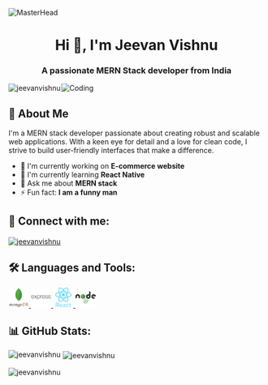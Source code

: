 ![MasterHead](https://encrypted-tbn0.gstatic.com/images?q=tbn:ANd9GcTDTzEviTrm8v8FrTHusErymuceffn1e2VZ-w&s)

<h1 align="center">Hi 👋, I'm Jeevan Vishnu</h1>
<h3 align="center">A passionate MERN Stack developer from India</h3>

<img align="right" alt="Coding" width="400" src="https://camo.githubusercontent.com/7de37139d0b4c1ce40865e799b446c0e963a3dd8fb68d239707237c40604fa3d/68747470733a2f2f63646e2e6472696262626c652e636f6d2f75736572732f3733303730332f73637265656e73686f74732f363538313234332f6176656e746f2e676966">

<p align="left"> <img src="https://komarev.com/ghpvc/?username=jeevanvishnu&label=Profile%20views&color=0e75b6&style=flat" alt="jeevanvishnu" /> </p>

## 🚀 About Me
I'm a MERN stack developer passionate about creating robust and scalable web applications. With a keen eye for detail and a love for clean code, I strive to build user-friendly interfaces that make a difference.

- 🔭 I'm currently working on **E-commerce website**
- 🌱 I'm currently learning **React Native**
- 💬 Ask me about **MERN stack**
- ⚡ Fun fact: **I am a funny man**

## 🔗 Connect with me:
<p align="left">
<a href="https://linkedin.com/in/jeevanvishnu" target="blank"><img align="center" src="https://raw.githubusercontent.com/rahuldkjain/github-profile-readme-generator/master/src/images/icons/Social/linked-in-alt.svg" alt="jeevanvishnu" height="30" width="40" /></a>
</p>

## 🛠️ Languages and Tools:
<p align="left">
  <a href="https://www.mongodb.com/" target="_blank" rel="noreferrer"> <img src="https://raw.githubusercontent.com/devicons/devicon/master/icons/mongodb/mongodb-original-wordmark.svg" alt="mongodb" width="40" height="40"/> </a>
  <a href="https://expressjs.com" target="_blank" rel="noreferrer"> <img src="https://raw.githubusercontent.com/devicons/devicon/master/icons/express/express-original-wordmark.svg" alt="express" width="40" height="40"/> </a>
  <a href="https://reactjs.org/" target="_blank" rel="noreferrer"> <img src="https://raw.githubusercontent.com/devicons/devicon/master/icons/react/react-original-wordmark.svg" alt="react" width="40" height="40"/> </a>
  <a href="https://nodejs.org" target="_blank" rel="noreferrer"> <img src="https://raw.githubusercontent.com/devicons/devicon/master/icons/nodejs/nodejs-original-wordmark.svg" alt="nodejs" width="40" height="40"/> </a>
  <!-- Add more tools and languages here -->
</p>

## 📊 GitHub Stats:
<p><img align="left" src="https://github-readme-stats.vercel.app/api/top-langs?username=jeevanvishnu&show_icons=true&locale=en&layout=compact" alt="jeevanvishnu" /></p>

<p>&nbsp;<img align="center" src="https://github-readme-stats.vercel.app/api?username=jeevanvishnu&show_icons=true&locale=en" alt="jeevanvishnu" /></p>

<p><img align="center" src="https://github-readme-streak-stats.herokuapp.com/?user=jeevanvishnu&" alt="jeevanvishnu" /></p>
